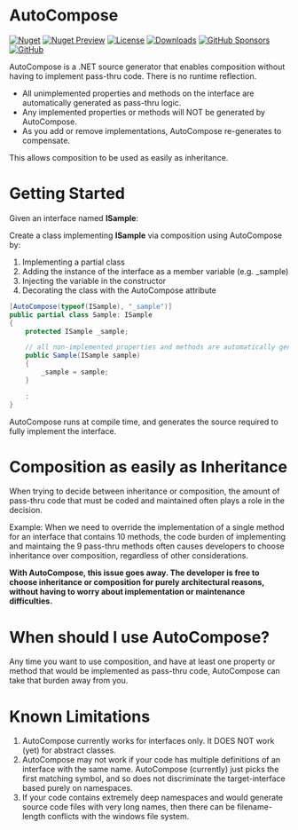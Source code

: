 # AutoCompose

[![Nuget](https://img.shields.io/nuget/v/FarSkeptic.AutoCompose?style=flat-square)](https://www.nuget.org/packages/FarSkeptic.AutoCompose/)
[![Nuget Preview](https://img.shields.io/nuget/vpre/FarSkeptic.AutoCompose?style=flat-square&label=nuget%20preview)](https://www.nuget.org/packages/FarSkeptic.AutoCompose/)
[![License](https://img.shields.io/github/license/farskeptic/AutoCompose?style=flat-square)](https://github.com/farskeptic/autocompose/LICENSE)
[![Downloads](https://img.shields.io/nuget/dt/FarSkeptic.AutoCompose?style=flat-square)](https://www.nuget.org/packages/FarSkeptic.AutoCompose/)
[![GitHub Sponsors](https://img.shields.io/github/sponsors/farskeptic)](https://github.com/sponsors/farskeptic)
[![GitHub](https://img.shields.io/badge/-source-181717.svg?logo=GitHub)](https://github.com/farskeptic/autocompose)

AutoCompose is a .NET source generator that enables composition without having to implement pass-thru code.  There is no runtime reflection.
  - All unimplemented properties and methods on the interface are automatically generated as pass-thru logic.  
  - Any implemented properties or methods will NOT be generated by AutoCompose.
  - As you add or remove implementations, AutoCompose re-generates to compensate.


This allows composition to be used as easily as inheritance.

# Getting Started

Given an interface named **ISample**:

Create a class implementing **ISample** via composition using AutoCompose by:
1. Implementing a partial class
1. Adding the instance of the interface as a member variable (e.g. _sample)
1. Injecting the variable in the constructor
1. Decorating the class with the AutoCompose attribute

```csharp
[AutoCompose(typeof(ISample), "_sample")]
public partial class Sample: ISample
{
    protected ISample _sample;

    // all non-implemented properties and methods are automatically generated as pass-thru logic
    public Sample(ISample sample) 
    {
        _sample = sample;
    }

    :
}
```

AutoCompose runs at compile time, and generates the source required to fully implement the interface.


# Composition as easily as Inheritance

When trying to decide between inheritance or composition, the amount of pass-thru code that must be coded and maintained often plays a role in the decision.

Example: When we need to override the implementation of a single method for an interface that contains 10 methods, the code burden of implementing and maintaing the 9 pass-thru methods often causes developers to choose inheritance over composition, regardless of other considerations.

**With AutoCompose, this issue goes away.  The developer is free to choose inheritance or composition for purely architectural reasons, without having to worry about implementation or maintenance difficulties.**

# When should I use AutoCompose?

Any time you want to use composition, and have at least one property or method that would be implemented as pass-thru code, AutoCompose can take that burden away from you.

# Known Limitations

1. AutoCompose currently works for interfaces only.  It DOES NOT work (yet) for abstract classes.
1. AutoCompose may not work if your code has multiple definitions of an interface with the same name.  AutoCompose (currently) just picks the first matching symbol, and so does not discriminate the target-interface based purely on namespaces.
1. If your code contains extremely deep namespaces and would generate source code files with very long names, then there can be filename-length conflicts with the windows file system.


